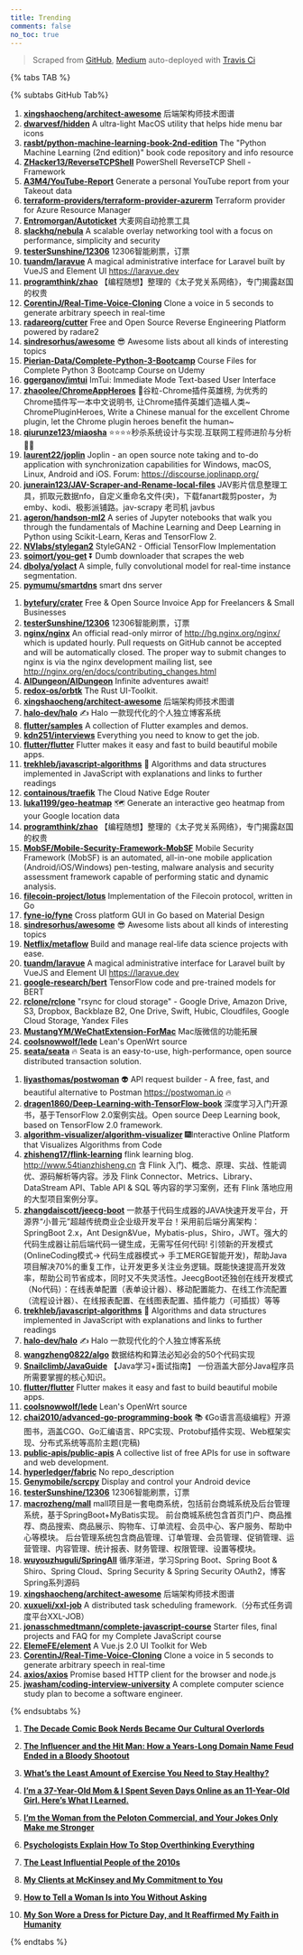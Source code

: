 ```yaml
---
title: Trending
comments: false
no_toc: true
---
```


> Scraped from [GitHub](https://github.com/trending), [Medium](https://medium.com/topic/popular)
auto-deployed with [Travis Ci](https://travis-ci.org/)

{% tabs TAB %}
<!-- tab GitHub -->
{% subtabs GitHub Tab%}
<!-- tab Daily -->
1. [**xingshaocheng/architect-awesome**](https://github.com/xingshaocheng/architect-awesome)
后端架构师技术图谱
2. [**dwarvesf/hidden**](https://github.com/dwarvesf/hidden)
A ultra-light MacOS utility that helps hide menu bar icons
3. [**rasbt/python-machine-learning-book-2nd-edition**](https://github.com/rasbt/python-machine-learning-book-2nd-edition)
The "Python Machine Learning (2nd edition)" book code repository and info resource
4. [**ZHacker13/ReverseTCPShell**](https://github.com/ZHacker13/ReverseTCPShell)
PowerShell ReverseTCP Shell - Framework
5. [**A3M4/YouTube-Report**](https://github.com/A3M4/YouTube-Report)
Generate a personal YouTube report from your Takeout data
6. [**terraform-providers/terraform-provider-azurerm**](https://github.com/terraform-providers/terraform-provider-azurerm)
Terraform provider for Azure Resource Manager
7. [**Entromorgan/Autoticket**](https://github.com/Entromorgan/Autoticket)
大麦网自动抢票工具
8. [**slackhq/nebula**](https://github.com/slackhq/nebula)
A scalable overlay networking tool with a focus on performance, simplicity and security
9. [**testerSunshine/12306**](https://github.com/testerSunshine/12306)
12306智能刷票，订票
10. [**tuandm/laravue**](https://github.com/tuandm/laravue)
A magical administrative interface for Laravel built by VueJS and Element UI https://laravue.dev
11. [**programthink/zhao**](https://github.com/programthink/zhao)
【编程随想】整理的《太子党关系网络》，专门揭露赵国的权贵
12. [**CorentinJ/Real-Time-Voice-Cloning**](https://github.com/CorentinJ/Real-Time-Voice-Cloning)
Clone a voice in 5 seconds to generate arbitrary speech in real-time
13. [**radareorg/cutter**](https://github.com/radareorg/cutter)
Free and Open Source Reverse Engineering Platform powered by radare2
14. [**sindresorhus/awesome**](https://github.com/sindresorhus/awesome)
😎 Awesome lists about all kinds of interesting topics
15. [**Pierian-Data/Complete-Python-3-Bootcamp**](https://github.com/Pierian-Data/Complete-Python-3-Bootcamp)
Course Files for Complete Python 3 Bootcamp Course on Udemy
16. [**ggerganov/imtui**](https://github.com/ggerganov/imtui)
ImTui: Immediate Mode Text-based User Interface
17. [**zhaoolee/ChromeAppHeroes**](https://github.com/zhaoolee/ChromeAppHeroes)
🌈谷粒-Chrome插件英雄榜, 为优秀的Chrome插件写一本中文说明书, 让Chrome插件英雄们造福人类~ ChromePluginHeroes, Write a Chinese manual for the excellent Chrome plugin, let the Chrome plugin heroes benefit the human~
18. [**qiurunze123/miaosha**](https://github.com/qiurunze123/miaosha)
⭐⭐⭐⭐秒杀系统设计与实现.互联网工程师进阶与分析🙋🐓
19. [**laurent22/joplin**](https://github.com/laurent22/joplin)
Joplin - an open source note taking and to-do application with synchronization capabilities for Windows, macOS, Linux, Android and iOS. Forum: https://discourse.joplinapp.org/
20. [**junerain123/JAV-Scraper-and-Rename-local-files**](https://github.com/junerain123/JAV-Scraper-and-Rename-local-files)
JAV影片信息整理工具，抓取元数据nfo，自定义重命名文件(夹)，下载fanart裁剪poster，为emby、kodi、极影派铺路。jav-scrapy 老司机 javbus
21. [**ageron/handson-ml2**](https://github.com/ageron/handson-ml2)
A series of Jupyter notebooks that walk you through the fundamentals of Machine Learning and Deep Learning in Python using Scikit-Learn, Keras and TensorFlow 2.
22. [**NVlabs/stylegan2**](https://github.com/NVlabs/stylegan2)
StyleGAN2 - Official TensorFlow Implementation
23. [**soimort/you-get**](https://github.com/soimort/you-get)
⏬ Dumb downloader that scrapes the web
24. [**dbolya/yolact**](https://github.com/dbolya/yolact)
A simple, fully convolutional model for real-time instance segmentation.
25. [**pymumu/smartdns**](https://github.com/pymumu/smartdns)
smart dns server
<!-- endtab -->
<!-- tab Weekly -->
1. [**bytefury/crater**](https://github.com/bytefury/crater)
Free & Open Source Invoice App for Freelancers & Small Businesses
2. [**testerSunshine/12306**](https://github.com/testerSunshine/12306)
12306智能刷票，订票
3. [**nginx/nginx**](https://github.com/nginx/nginx)
An official read-only mirror of http://hg.nginx.org/nginx/ which is updated hourly. Pull requests on GitHub cannot be accepted and will be automatically closed. The proper way to submit changes to nginx is via the nginx development mailing list, see http://nginx.org/en/docs/contributing_changes.html
4. [**AIDungeon/AIDungeon**](https://github.com/AIDungeon/AIDungeon)
Infinite adventures await!
5. [**redox-os/orbtk**](https://github.com/redox-os/orbtk)
The Rust UI-Toolkit.
6. [**xingshaocheng/architect-awesome**](https://github.com/xingshaocheng/architect-awesome)
后端架构师技术图谱
7. [**halo-dev/halo**](https://github.com/halo-dev/halo)
✍ Halo 一款现代化的个人独立博客系统
8. [**flutter/samples**](https://github.com/flutter/samples)
A collection of Flutter examples and demos.
9. [**kdn251/interviews**](https://github.com/kdn251/interviews)
Everything you need to know to get the job.
10. [**flutter/flutter**](https://github.com/flutter/flutter)
Flutter makes it easy and fast to build beautiful mobile apps.
11. [**trekhleb/javascript-algorithms**](https://github.com/trekhleb/javascript-algorithms)
📝 Algorithms and data structures implemented in JavaScript with explanations and links to further readings
12. [**containous/traefik**](https://github.com/containous/traefik)
The Cloud Native Edge Router
13. [**luka1199/geo-heatmap**](https://github.com/luka1199/geo-heatmap)
🗺 Generate an interactive geo heatmap from your Google location data
14. [**programthink/zhao**](https://github.com/programthink/zhao)
【编程随想】整理的《太子党关系网络》，专门揭露赵国的权贵
15. [**MobSF/Mobile-Security-Framework-MobSF**](https://github.com/MobSF/Mobile-Security-Framework-MobSF)
Mobile Security Framework (MobSF) is an automated, all-in-one mobile application (Android/iOS/Windows) pen-testing, malware analysis and security assessment framework capable of performing static and dynamic analysis.
16. [**filecoin-project/lotus**](https://github.com/filecoin-project/lotus)
Implementation of the Filecoin protocol, written in Go
17. [**fyne-io/fyne**](https://github.com/fyne-io/fyne)
Cross platform GUI in Go based on Material Design
18. [**sindresorhus/awesome**](https://github.com/sindresorhus/awesome)
😎 Awesome lists about all kinds of interesting topics
19. [**Netflix/metaflow**](https://github.com/Netflix/metaflow)
Build and manage real-life data science projects with ease.
20. [**tuandm/laravue**](https://github.com/tuandm/laravue)
A magical administrative interface for Laravel built by VueJS and Element UI https://laravue.dev
21. [**google-research/bert**](https://github.com/google-research/bert)
TensorFlow code and pre-trained models for BERT
22. [**rclone/rclone**](https://github.com/rclone/rclone)
"rsync for cloud storage" - Google Drive, Amazon Drive, S3, Dropbox, Backblaze B2, One Drive, Swift, Hubic, Cloudfiles, Google Cloud Storage, Yandex Files
23. [**MustangYM/WeChatExtension-ForMac**](https://github.com/MustangYM/WeChatExtension-ForMac)
Mac版微信的功能拓展
24. [**coolsnowwolf/lede**](https://github.com/coolsnowwolf/lede)
Lean's OpenWrt source
25. [**seata/seata**](https://github.com/seata/seata)
🔥 Seata is an easy-to-use, high-performance, open source distributed transaction solution.
<!-- endtab -->
<!-- tab Monthly -->
1. [**liyasthomas/postwoman**](https://github.com/liyasthomas/postwoman)
👽 API request builder - A free, fast, and beautiful alternative to Postman https://postwoman.io 🔥
2. [**dragen1860/Deep-Learning-with-TensorFlow-book**](https://github.com/dragen1860/Deep-Learning-with-TensorFlow-book)
深度学习入门开源书，基于TensorFlow 2.0案例实战。Open source Deep Learning book, based on TensorFlow 2.0 framework.
3. [**algorithm-visualizer/algorithm-visualizer**](https://github.com/algorithm-visualizer/algorithm-visualizer)
🎆Interactive Online Platform that Visualizes Algorithms from Code
4. [**zhisheng17/flink-learning**](https://github.com/zhisheng17/flink-learning)
flink learning blog. http://www.54tianzhisheng.cn 含 Flink 入门、概念、原理、实战、性能调优、源码解析等内容。涉及 Flink Connector、Metrics、Library、DataStream API、Table API & SQL 等内容的学习案例，还有 Flink 落地应用的大型项目案例分享。
5. [**zhangdaiscott/jeecg-boot**](https://github.com/zhangdaiscott/jeecg-boot)
一款基于代码生成器的JAVA快速开发平台，开源界“小普元”超越传统商业企业级开发平台！采用前后端分离架构：SpringBoot 2.x，Ant Design&Vue，Mybatis-plus，Shiro，JWT。强大的代码生成器让前后端代码一键生成，无需写任何代码! 引领新的开发模式(OnlineCoding模式-> 代码生成器模式-> 手工MERGE智能开发)，帮助Java项目解决70%的重复工作，让开发更多关注业务逻辑。既能快速提高开发效率，帮助公司节省成本，同时又不失灵活性。JeecgBoot还独创在线开发模式（No代码）：在线表单配置（表单设计器）、移动配置能力、在线工作流配置（流程设计器）、在线报表配置、在线图表配置、插件能力（可插拔）等等
6. [**trekhleb/javascript-algorithms**](https://github.com/trekhleb/javascript-algorithms)
📝 Algorithms and data structures implemented in JavaScript with explanations and links to further readings
7. [**halo-dev/halo**](https://github.com/halo-dev/halo)
✍ Halo 一款现代化的个人独立博客系统
8. [**wangzheng0822/algo**](https://github.com/wangzheng0822/algo)
数据结构和算法必知必会的50个代码实现
9. [**Snailclimb/JavaGuide**](https://github.com/Snailclimb/JavaGuide)
【Java学习+面试指南】 一份涵盖大部分Java程序员所需要掌握的核心知识。
10. [**flutter/flutter**](https://github.com/flutter/flutter)
Flutter makes it easy and fast to build beautiful mobile apps.
11. [**coolsnowwolf/lede**](https://github.com/coolsnowwolf/lede)
Lean's OpenWrt source
12. [**chai2010/advanced-go-programming-book**](https://github.com/chai2010/advanced-go-programming-book)
📚 《Go语言高级编程》开源图书，涵盖CGO、Go汇编语言、RPC实现、Protobuf插件实现、Web框架实现、分布式系统等高阶主题(完稿)
13. [**public-apis/public-apis**](https://github.com/public-apis/public-apis)
A collective list of free APIs for use in software and web development.
14. [**hyperledger/fabric**](https://github.com/hyperledger/fabric)
No repo_description
15. [**Genymobile/scrcpy**](https://github.com/Genymobile/scrcpy)
Display and control your Android device
16. [**testerSunshine/12306**](https://github.com/testerSunshine/12306)
12306智能刷票，订票
17. [**macrozheng/mall**](https://github.com/macrozheng/mall)
mall项目是一套电商系统，包括前台商城系统及后台管理系统，基于SpringBoot+MyBatis实现。 前台商城系统包含首页门户、商品推荐、商品搜索、商品展示、购物车、订单流程、会员中心、客户服务、帮助中心等模块。 后台管理系统包含商品管理、订单管理、会员管理、促销管理、运营管理、内容管理、统计报表、财务管理、权限管理、设置等模块。
18. [**wuyouzhuguli/SpringAll**](https://github.com/wuyouzhuguli/SpringAll)
循序渐进，学习Spring Boot、Spring Boot & Shiro、Spring Cloud、Spring Security & Spring Security OAuth2，博客Spring系列源码
19. [**xingshaocheng/architect-awesome**](https://github.com/xingshaocheng/architect-awesome)
后端架构师技术图谱
20. [**xuxueli/xxl-job**](https://github.com/xuxueli/xxl-job)
A distributed task scheduling framework.（分布式任务调度平台XXL-JOB）
21. [**jonasschmedtmann/complete-javascript-course**](https://github.com/jonasschmedtmann/complete-javascript-course)
Starter files, final projects and FAQ for my Complete JavaScript course
22. [**ElemeFE/element**](https://github.com/ElemeFE/element)
A Vue.js 2.0 UI Toolkit for Web
23. [**CorentinJ/Real-Time-Voice-Cloning**](https://github.com/CorentinJ/Real-Time-Voice-Cloning)
Clone a voice in 5 seconds to generate arbitrary speech in real-time
24. [**axios/axios**](https://github.com/axios/axios)
Promise based HTTP client for the browser and node.js
25. [**jwasham/coding-interview-university**](https://github.com/jwasham/coding-interview-university)
A complete computer science study plan to become a software engineer.
<!-- endtab -->
{% endsubtabs %}
<!-- endtab --><!-- tab Medium -->
1. [**The Decade Comic Book Nerds Became Our Cultural Overlords**](https://gen.medium.com/the-decade-comic-book-nerds-became-our-cultural-overlords-f219b732a660?source=topic_page---------------------------20)

2. [**The Influencer and the Hit Man: How a Years-Long Domain Name Feud Ended in a Bloody Shootout**](https://onezero.medium.com/the-influencer-and-the-hit-man-6c3905efd3c3?source=topic_page---------0------------------1)

3. [**What’s the Least Amount of Exercise You Need to Stay Healthy?**](https://elemental.medium.com/whats-the-least-amount-of-exercise-you-need-to-stay-healthy-a857b73cec6c?source=topic_page---------1------------------1)

4. [**I’m a 37-Year-Old Mom & I Spent Seven Days Online as an 11-Year-Old Girl. Here’s What I Learned.**](https://medium.com/@sloane_ryan/im-a-37-year-old-mom-i-spent-seven-days-online-as-an-11-year-old-girl-here-s-what-i-learned-9825e81c8e7d?source=topic_page---------2------------------1)

5. [**I’m the Woman from the Peloton Commercial, and Your Jokes Only Make me Stronger**](https://medium.com/@heysladey/im-the-woman-from-the-peloton-commercial-and-your-jokes-only-make-me-stronger-43b85bcaebdc?source=topic_page---------4------------------1)

6. [**Psychologists Explain How To Stop Overthinking Everything**](https://medium.com/kaizen-habits/psychologists-explain-how-to-stop-overthinking-everything-e527962a393?source=topic_page---------5------------------1)

7. [**The Least Influential People of the 2010s**](https://gen.medium.com/the-least-influential-people-of-the-2010s-8121ce8ca5c1?source=topic_page---------6------------------1)

8. [**My Clients at McKinsey and My Commitment to You**](https://medium.com/the-moment-by-pete-for-america/my-clients-at-mckinsey-and-my-commitment-to-you-a0e0517f9ab1?source=topic_page---------7------------------1)

9. [**How to Tell a Woman Is into You Without Asking**](https://psiloveyou.xyz/how-to-tell-a-woman-is-into-you-without-asking-b793e0d85bec?source=topic_page---------8------------------1)

10. [**My Son Wore a Dress for Picture Day, and It Reaffirmed My Faith in Humanity**](https://medium.com/apparently/my-son-wore-a-dress-for-picture-day-and-it-reaffirmed-my-faith-in-humanity-ffac91efaef0?source=topic_page---------9------------------1)

<!-- endtab -->
{% endtabs %}
